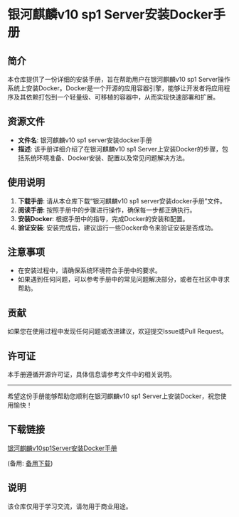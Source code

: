 # 银河麒麟v10 sp1 Server安装Docker手册

## 简介
本仓库提供了一份详细的安装手册，旨在帮助用户在银河麒麟v10 sp1 Server操作系统上安装Docker。Docker是一个开源的应用容器引擎，能够让开发者将应用程序及其依赖打包到一个轻量级、可移植的容器中，从而实现快速部署和扩展。

## 资源文件
- **文件名**: 银河麒麟v10 sp1 server安装docker手册
- **描述**: 该手册详细介绍了在银河麒麟v10 sp1 Server上安装Docker的步骤，包括系统环境准备、Docker安装、配置以及常见问题解决方法。

## 使用说明
1. **下载手册**: 请从本仓库下载“银河麒麟v10 sp1 server安装docker手册”文件。
2. **阅读手册**: 按照手册中的步骤进行操作，确保每一步都正确执行。
3. **安装Docker**: 根据手册中的指导，完成Docker的安装和配置。
4. **验证安装**: 安装完成后，建议运行一些Docker命令来验证安装是否成功。

## 注意事项
- 在安装过程中，请确保系统环境符合手册中的要求。
- 如果遇到任何问题，可以参考手册中的常见问题解决部分，或者在社区中寻求帮助。

## 贡献
如果您在使用过程中发现任何问题或改进建议，欢迎提交Issue或Pull Request。

## 许可证
本手册遵循开源许可证，具体信息请参考文件中的相关说明。

---

希望这份手册能够帮助您顺利在银河麒麟v10 sp1 Server上安装Docker，祝您使用愉快！

## 下载链接
[银河麒麟v10sp1Server安装Docker手册]() 

(备用: [备用下载](https://pan.baidu.com/s/1yGdvFlKvoZ2LoHNssGo-7g?pwd=1234))

## 说明

该仓库仅用于学习交流，请勿用于商业用途。
